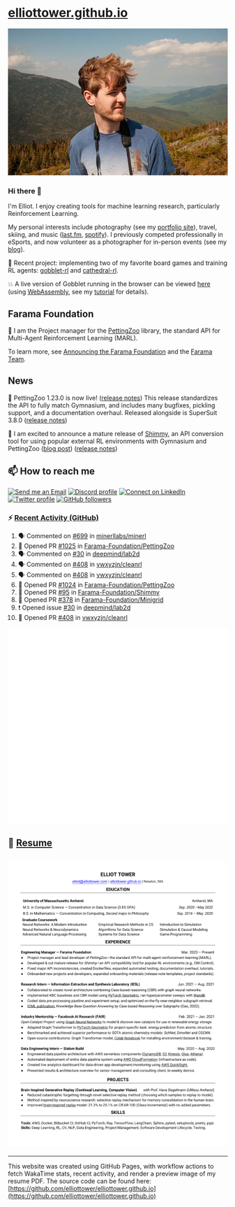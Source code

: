 # [elliottower.github.io](https://github.com/elliottower/elliottower.github.io)

[![A wild Elliot on Mt Washington](https://raw.githubusercontent.com/elliottower/elliottower.github.io/main/src/jpg/DSCF7539-600px.jpg?raw=true)](https://raw.githubusercontent.com/elliottower/elliottower.github.io/main/src/jpg/DSCF7539.jpg?raw=true)

### Hi there 👋

I'm Elliot. I enjoy creating tools for machine learning research, particularly Reinforcement Learning.

My personal interests include photography (see my [portfolio site](https://www.elliottower.com/)), travel, skiing, and music ([last.fm](https://www.last.fm/user/ajsdlfkwer), [spotify](https://open.spotify.com/user/12132818380)). I previously competed professionally in eSports, and now volunteer as a photographer for in-person events (see my [blog](https://www.elliottower.com/stories/?category=events)).

🤖 Recent project: implementing two of my favorite board games and training RL agents: [gobblet-rl](https://github.com/elliottower/gobblet-rl) and [cathedral-rl](https://github.com/elliottower/cathedral-rl). 

💥 A live version of Gobblet running in the browser can be viewed [here](https://elliottower.github.io/gobblet-rl/) (using [WebAssembly](https://webassembly.org/), see my [tutorial](https://github.com/elliottower/gobblet-rl/blob/main/tutorials/WebAssembly/web_assembly.md) for details).

## Farama Foundation

🚀 I am the Project manager for the [PettingZoo](https://github.com/Farama-Foundation/PettingZoo) library, the standard API for Multi-Agent Reinforcement Learning (MARL). 

To learn more, see [Announcing the Farama Foundation](https://farama.org/Announcing-The-Farama-Foundation) and the [Farama Team](https://farama.org/team).

## News

🎉 PettingZoo 1.23.0 is now live! ([release notes](https://github.com/Farama-Foundation/PettingZoo/releases/tag/1.23.0)) This release standardizes the API to fully match Gymnasium, and includes many bugfixes, pickling support, and a documentation overhaul. Released alongside is SuperSuit 3.8.0 ([release notes](https://github.com/Farama-Foundation/SuperSuit/releases/tag/3.8.0)) 

<!-- ![GitHub Release Date](https://img.shields.io/github/release-date/Farama-Foundation/PettingZoo) -->

🎉 I am excited to announce a mature release of [Shimmy](https://github.com/Farama-Foundation/Shimmy), an API conversion tool for using popular external RL environments with Gymnasium and PettingZoo ([blog post](https://farama.org/Announcing-Shimmy)) ([release notes](https://github.com/Farama-Foundation/Shimmy/releases/tag/v1.0.0)) 

## 📫 How to reach me

 [![Send me an Email](https://img.shields.io/badge/email-elliot%40elliottower.com-blue)](mailto:elliot@elliottower.com)
 [![Discord profile](https://img.shields.io/badge/Discord-7289DA?style=flat&logo=discord&logoColor=white)](https://discord.com/users/83091537923145728)
 [![Connect on LinkedIn](https://img.shields.io/badge/--linkedin?label=LinkedIn&logo=LinkedIn&style=social)](https://www.linkedin.com/in/elliot-tower)
 [![Twitter profile](https://img.shields.io/twitter/follow/elliottower?style=social)](https://twitter.com/ElliotTower/)
 [![GitHub followers](https://img.shields.io/github/followers/elliottower?style=social)](https://github.com/elliottower/)

### ⚡ [Recent Activity (GitHub)](https://github.com/elliottower)

<!--START_SECTION:activity-->
1. 🗣 Commented on [#699](https://github.com/minerllabs/minerl/issues/699#issuecomment-1636463805) in [minerllabs/minerl](https://github.com/minerllabs/minerl)
2. 💪 Opened PR [#1025](https://github.com/Farama-Foundation/PettingZoo/pull/1025) in [Farama-Foundation/PettingZoo](https://github.com/Farama-Foundation/PettingZoo)
3. 🗣 Commented on [#30](https://github.com/deepmind/lab2d/issues/30#issuecomment-1634535428) in [deepmind/lab2d](https://github.com/deepmind/lab2d)
4. 🗣 Commented on [#408](https://github.com/vwxyzjn/cleanrl/pull/408#issuecomment-1634514753) in [vwxyzjn/cleanrl](https://github.com/vwxyzjn/cleanrl)
5. 🗣 Commented on [#408](https://github.com/vwxyzjn/cleanrl/pull/408#issuecomment-1634508938) in [vwxyzjn/cleanrl](https://github.com/vwxyzjn/cleanrl)
6. 💪 Opened PR [#1024](https://github.com/Farama-Foundation/PettingZoo/pull/1024) in [Farama-Foundation/PettingZoo](https://github.com/Farama-Foundation/PettingZoo)
7. 💪 Opened PR [#95](https://github.com/Farama-Foundation/Shimmy/pull/95) in [Farama-Foundation/Shimmy](https://github.com/Farama-Foundation/Shimmy)
8. 💪 Opened PR [#378](https://github.com/Farama-Foundation/Minigrid/pull/378) in [Farama-Foundation/Minigrid](https://github.com/Farama-Foundation/Minigrid)
9. ❗ Opened issue [#30](https://github.com/deepmind/lab2d/issues/30) in [deepmind/lab2d](https://github.com/deepmind/lab2d)
10. 💪 Opened PR [#408](https://github.com/vwxyzjn/cleanrl/pull/408) in [vwxyzjn/cleanrl](https://github.com/vwxyzjn/cleanrl)
<!--END_SECTION:activity-->


<picture>
  <a href="https://metrics.lecoq.io/insights?user=elliottower">
   <img src="/github-metrics.svg" alt="Metrics">
  </a>
</picture>

## 📄 [Resume](https://elliottower.github.io/src/pdf/resume.pdf)

<!-- PDF-TO-MARKDOWN:START -->
![Page 1](src/png/page1.png "Page 1")
---
<!-- PDF-TO-MARKDOWN:END -->

----

This website was created using GitHub Pages, with workflow actions to fetch WakaTime stats, recent activity, and render a preview image of my resume PDF. The source code can be found here: [https://github.com/elliottower/elliottower.github.io](https://github.com/elliottower/elliottower.github.io)
